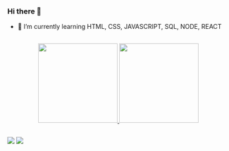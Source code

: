 ### Hi there 👋


- 🌱 I’m currently learning HTML, CSS, JAVASCRIPT, SQL, NODE, REACT

 ##

<div align="center">
  <a href="https://github.com/leonardo-ad">
  <img height="180em" src="https://github-readme-stats.vercel.app/api?username=leonardo-ad&show_icons=true&theme=tokyonight&include_all_commits=true&count_private=true"/>
  <img height="180em" src="https://github-readme-stats.vercel.app/api/top-langs/?username=leonardo-ad&layout=compact&langs_count=7&theme=tokyonight"/>
</div>
  
  ##
  
<div>
   <a href="https://instagram.com/leonardo_aldias" target="_blank"><img src="https://img.shields.io/badge/-Instagram-%23E4405F?style=for-the-badge&logo=instagram&logoColor=white" target="_blank"></a>
  <a href="https://www.linkedin.com/in/leonardo-alves-877368165/" target="_blank"><img src="https://img.shields.io/badge/-LinkedIn-%230077B5?style=for-the-badge&logo=linkedin&logoColor=white" target="_blank"></a> 
</div>
